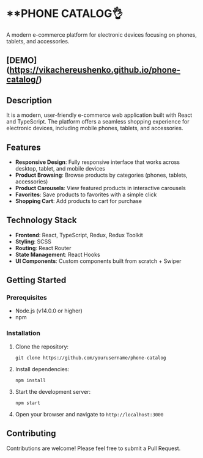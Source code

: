 # **PHONE CATALOG👌

A modern e-commerce platform for electronic devices focusing on phones, tablets, and accessories.

## **[DEMO]**(https://vikachereushenko.github.io/phone-catalog/)

## **Description**

It is a modern, user-friendly e-commerce web application built with React and TypeScript. The platform offers a seamless shopping experience for electronic devices, including mobile phones, tablets, and accessories.

## **Features**

- **Responsive Design**: Fully responsive interface that works across desktop, tablet, and mobile devices
- **Product Browsing**: Browse products by categories (phones, tablets, accessories)
- **Product Carousels**: View featured products in interactive carousels
- **Favorites**: Save products to favorites with a simple click
- **Shopping Cart**: Add products to cart for purchase

## **Technology Stack**

- **Frontend**: React, TypeScript, Redux, Redux Toolkit
- **Styling**: SCSS
- **Routing**: React Router
- **State Management**: React Hooks
- **UI Components**: Custom components built from scratch + Swiper

## **Getting Started**

### Prerequisites

- Node.js (v14.0.0 or higher)
- npm

### Installation

1. Clone the repository:

   ```
   git clone https://github.com/yourusername/phone-catalog

   ```

2. Install dependencies:

   ```
   npm install

   ```

3. Start the development server:

   ```
   npm start

   ```

4. Open your browser and navigate to `http://localhost:3000`


## **Contributing**

Contributions are welcome! Please feel free to submit a Pull Request.
